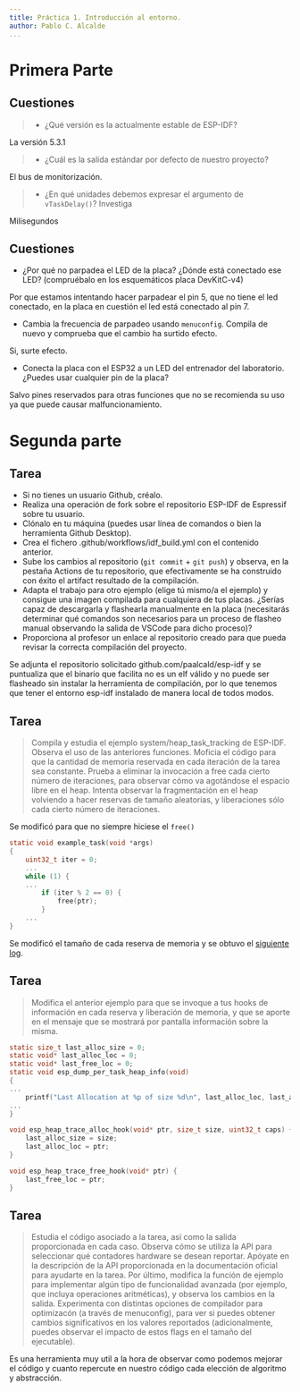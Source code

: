 ```yaml
---
title: Práctica 1. Introducción al entorno.
author: Pablo C. Alcalde
...
```


# Primera Parte

## Cuestiones

> - ¿Qué versión es la actualmente estable de ESP-IDF?

La versión 5.3.1

> + ¿Cuál es la salida estándar por defecto de nuestro proyecto?

El bus de monitorización.

>+ ¿En qué unidades debemos expresar el argumento de `vTaskDelay()`? Investiga

Milisegundos

## Cuestiones
+ ¿Por qué no parpadea el LED de la placa? ¿Dónde está conectado ese LED? (compruébalo en los esquemáticos placa DevKitC-v4)

Por que estamos intentando hacer parpadear el pin 5, que no tiene el led conectado, en la placa en cuestión el led está conectado al pin 7.

+ Cambia la frecuencia de parpadeo usando `menuconfig`. Compila de nuevo y comprueba que el cambio ha surtido efecto.

Si, surte efecto.

+ Conecta la placa con el ESP32 a un LED del entrenador del laboratorio. ¿Puedes usar cualquier pin de la placa?

Salvo pines reservados para otras funciones que no se recomienda su uso ya que puede causar malfuncionamiento.

# Segunda parte

## Tarea

- Si no tienes un usuario Github, créalo.
- Realiza una operación de fork sobre el repositorio ESP-IDF de Espressif sobre tu usuario.
- Clónalo en tu máquina (puedes usar línea de comandos o bien la herramienta Github Desktop).
- Crea el fichero .github/workflows/idf_build.yml con el contenido anterior.
- Sube los cambios al repositorio (`git commit` + `git push`) y observa, en la pestaña Actions de tu repositorio, que efectivamente se ha construido con éxito el artifact resultado de la compilación.
- Adapta el trabajo para otro ejemplo (elige tú mismo/a el ejemplo) y consigue una imagen compilada para cualquiera de tus placas. ¿Serías capaz de descargarla y flashearla manualmente en la placa (necesitarás determinar qué comandos son necesarios para un proceso de flasheo manual observando la salida de VSCode para dicho proceso)?
- Proporciona al profesor un enlace al repositorio creado para que pueda revisar la correcta compilación del proyecto.

Se adjunta el repositorio solicitado github.com/paalcald/esp-idf y se puntualiza que el binario que facilita no es un elf válido y no puede ser flasheado sin instalar la herramienta de compilación, por lo que tenemos que tener el entorno esp-idf instalado de manera local de todos modos.

## Tarea

>Compila y estudia el ejemplo system/heap_task_tracking de ESP-IDF. Observa el uso de las anteriores funciones. Moficia el código para que la cantidad de memoria reservada en cada iteración de la tarea sea constante. Prueba a eliminar la invocación a free cada cierto número de iteraciones, para observar cómo va agotándose el espacio libre en el heap. Intenta observar la fragmentación en el heap volviendo a hacer reservas de tamaño aleatorias, y liberaciones sólo cada cierto número de iteraciones.

Se modificó para que no siempre hiciese el `free()`
```c
static void example_task(void *args)
{
    uint32_t iter = 0;
    ...
    while (1) {
	...
        if (iter % 2 == 0) {
            free(ptr);
        }
    ...
}
```

Se modificó el tamaño de cada reserva de memoria y se obtuvo el [siguiente log](./heap_task_tracking/monitor.log).
## Tarea

>Modifica el anterior ejemplo para que se invoque a tus hooks de información en cada reserva y liberación de memoria, y que se aporte en el mensaje que se mostrará por pantalla información sobre la misma.

```c
static size_t last_alloc_size = 0;
static void* last_alloc_loc = 0;
static void* last_free_loc = 0;
static void esp_dump_per_task_heap_info(void)
{
...
    printf("Last Allocation at %p of size %d\n", last_alloc_loc, last_alloc_size);
...
}

void esp_heap_trace_alloc_hook(void* ptr, size_t size, uint32_t caps) {
    last_alloc_size = size;
    last_alloc_loc = ptr;
}

void esp_heap_trace_free_hook(void* ptr) {
    last_free_loc = ptr;
}
```

## Tarea

>Estudia el código asociado a la tarea, así como la salida proporcionada en cada caso. Observa cómo se utiliza la API para seleccionar qué contadores hardware se desean reportar. Apóyate en la descripción de la API proporcionada en la documentación oficial para ayudarte en la tarea. Por último, modifica la función de ejemplo para implementar algún tipo de funcionalidad avanzada (por ejemplo, que incluya operaciones aritméticas), y observa los cambios en la salida. Experimenta con distintas opciones de compilador para optimizacón (a través de menuconfig), para ver si puedes obtener cambios significativos en los valores reportados (adicionalmente, puedes observar el impacto de estos flags en el tamaño del ejecutable).

Es una herramienta muy util a la hora de observar como podemos mejorar el código y cuanto repercute en nuestro código cada elección de algoritmo y abstracción.
